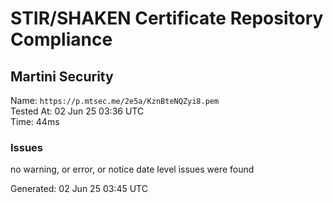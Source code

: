 # STIR/SHAKEN Certificate Repository Compliance

## Martini Security

Name: `https://p.mtsec.me/2e5a/KznBteNQZyi8.pem`\
Tested At: 02 Jun 25 03:36 UTC\
Time: 44ms

### Issues

no warning, or error, or notice date level issues were found

Generated: 02 Jun 25 03:45 UTC
